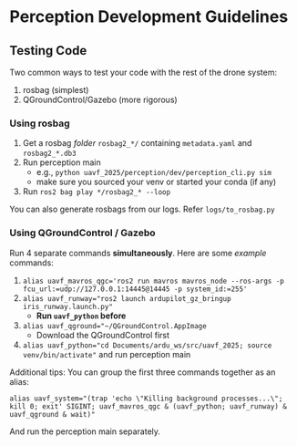 # Perception Development Guidelines

## Testing Code
Two common ways to test your code with the rest of the drone system:
1. rosbag (simplest)
2. QGroundControl/Gazebo (more rigorous)

### Using rosbag
1. Get a rosbag *folder* `rosbag2_*/` containing `metadata.yaml` and `rosbag2_*.db3`
2. Run perception main
    - e.g., `python uavf_2025/perception/dev/perception_cli.py sim`
    - make sure you sourced your venv or started your conda (if any)
3. Run `ros2 bag play */rosbag2_* --loop`

You can also generate rosbags from our logs. Refer `logs/to_rosbag.py`

### Using QGroundControl / Gazebo
Run 4 separate commands **simultaneously**. Here are some *example* commands:

1. `alias uavf_mavros_qgc='ros2 run mavros mavros_node --ros-args -p fcu_url:=udp://127.0.0.1:14445@14445 -p system_id:=255'`
2. `alias uavf_runway="ros2 launch ardupilot_gz_bringup iris_runway.launch.py"`
    - **Run `uavf_python` before**
3. `alias uavf_qground="~/QGroundControl.AppImage`
    - Download the QGroundControl first
4. `alias uavf_python="cd Documents/ardu_ws/src/uavf_2025; source venv/bin/activate"` and run perception main

Additional tips:
You can group the first three commands together as an alias:

`alias uavf_system="(trap 'echo \"Killing background processes...\"; kill 0; exit' SIGINT; uavf_mavros_qgc & (uavf_python; uavf_runway) & uavf_qground & wait)"`

And run the perception main separately.

